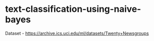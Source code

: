 # text-classification-using-naive-bayes

Dataset - https://archive.ics.uci.edu/ml/datasets/Twenty+Newsgroups
